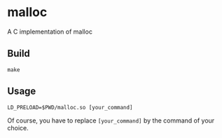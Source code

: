 # malloc
A C implementation of malloc

## Build
```
make
```

## Usage
```
LD_PRELOAD=$PWD/malloc.so [your_command]
```
Of course, you have to replace `[your_command]` by the command of your choice.

